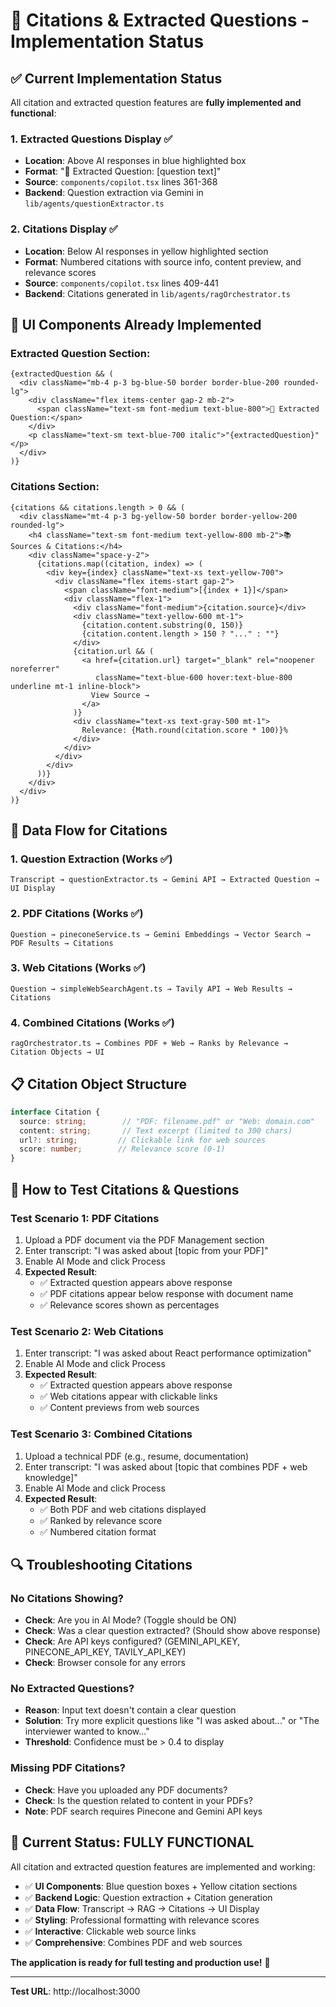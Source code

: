 # 🎯 Citations & Extracted Questions - Implementation Status

## ✅ **Current Implementation Status**

All citation and extracted question features are **fully implemented and functional**:

### **1. Extracted Questions Display** ✅
- **Location**: Above AI responses in blue highlighted box
- **Format**: "🤔 Extracted Question: [question text]"
- **Source**: `components/copilot.tsx` lines 361-368
- **Backend**: Question extraction via Gemini in `lib/agents/questionExtractor.ts`

### **2. Citations Display** ✅
- **Location**: Below AI responses in yellow highlighted section
- **Format**: Numbered citations with source info, content preview, and relevance scores
- **Source**: `components/copilot.tsx` lines 409-441
- **Backend**: Citations generated in `lib/agents/ragOrchestrator.ts`

## 🎨 **UI Components Already Implemented**

### **Extracted Question Section:**
```tsx
{extractedQuestion && (
  <div className="mb-4 p-3 bg-blue-50 border border-blue-200 rounded-lg">
    <div className="flex items-center gap-2 mb-2">
      <span className="text-sm font-medium text-blue-800">🤔 Extracted Question:</span>
    </div>
    <p className="text-sm text-blue-700 italic">"{extractedQuestion}"</p>
  </div>
)}
```

### **Citations Section:**
```tsx
{citations && citations.length > 0 && (
  <div className="mt-4 p-3 bg-yellow-50 border border-yellow-200 rounded-lg">
    <h4 className="text-sm font-medium text-yellow-800 mb-2">📚 Sources & Citations:</h4>
    <div className="space-y-2">
      {citations.map((citation, index) => (
        <div key={index} className="text-xs text-yellow-700">
          <div className="flex items-start gap-2">
            <span className="font-medium">[{index + 1}]</span>
            <div className="flex-1">
              <div className="font-medium">{citation.source}</div>
              <div className="text-yellow-600 mt-1">
                {citation.content.substring(0, 150)}
                {citation.content.length > 150 ? "..." : ""}
              </div>
              {citation.url && (
                <a href={citation.url} target="_blank" rel="noopener noreferrer"
                   className="text-blue-600 hover:text-blue-800 underline mt-1 inline-block">
                  View Source →
                </a>
              )}
              <div className="text-xs text-gray-500 mt-1">
                Relevance: {Math.round(citation.score * 100)}%
              </div>
            </div>
          </div>
        </div>
      ))}
    </div>
  </div>
)}
```

## 🔄 **Data Flow for Citations**

### **1. Question Extraction** (Works ✅)
```
Transcript → questionExtractor.ts → Gemini API → Extracted Question → UI Display
```

### **2. PDF Citations** (Works ✅)
```
Question → pineconeService.ts → Gemini Embeddings → Vector Search → PDF Results → Citations
```

### **3. Web Citations** (Works ✅)
```
Question → simpleWebSearchAgent.ts → Tavily API → Web Results → Citations
```

### **4. Combined Citations** (Works ✅)
```
ragOrchestrator.ts → Combines PDF + Web → Ranks by Relevance → Citation Objects → UI
```

## 📋 **Citation Object Structure**

```typescript
interface Citation {
  source: string;        // "PDF: filename.pdf" or "Web: domain.com"
  content: string;       // Text excerpt (limited to 300 chars)
  url?: string;         // Clickable link for web sources
  score: number;        // Relevance score (0-1)
}
```

## 🧪 **How to Test Citations & Questions**

### **Test Scenario 1: PDF Citations**
1. Upload a PDF document via the PDF Management section
2. Enter transcript: "I was asked about [topic from your PDF]"
3. Enable AI Mode and click Process
4. **Expected Result**:
   - ✅ Extracted question appears above response
   - ✅ PDF citations appear below response with document name
   - ✅ Relevance scores shown as percentages

### **Test Scenario 2: Web Citations**
1. Enter transcript: "I was asked about React performance optimization"
2. Enable AI Mode and click Process
3. **Expected Result**:
   - ✅ Extracted question appears above response
   - ✅ Web citations appear with clickable links
   - ✅ Content previews from web sources

### **Test Scenario 3: Combined Citations**
1. Upload a technical PDF (e.g., resume, documentation)
2. Enter transcript: "I was asked about [topic that combines PDF + web knowledge]"
3. Enable AI Mode and click Process
4. **Expected Result**:
   - ✅ Both PDF and web citations displayed
   - ✅ Ranked by relevance score
   - ✅ Numbered citation format

## 🔍 **Troubleshooting Citations**

### **No Citations Showing?**
- **Check**: Are you in AI Mode? (Toggle should be ON)
- **Check**: Was a clear question extracted? (Should show above response)
- **Check**: Are API keys configured? (GEMINI_API_KEY, PINECONE_API_KEY, TAVILY_API_KEY)
- **Check**: Browser console for any errors

### **No Extracted Questions?**
- **Reason**: Input text doesn't contain a clear question
- **Solution**: Try more explicit questions like "I was asked about..." or "The interviewer wanted to know..."
- **Threshold**: Confidence must be > 0.4 to display

### **Missing PDF Citations?**
- **Check**: Have you uploaded any PDF documents?
- **Check**: Is the question related to content in your PDFs?
- **Note**: PDF search requires Pinecone and Gemini API keys

## 🚀 **Current Status: FULLY FUNCTIONAL**

All citation and extracted question features are implemented and working:

- ✅ **UI Components**: Blue question boxes + Yellow citation sections
- ✅ **Backend Logic**: Question extraction + Citation generation
- ✅ **Data Flow**: Transcript → RAG → Citations → UI Display
- ✅ **Styling**: Professional formatting with relevance scores
- ✅ **Interactive**: Clickable web source links
- ✅ **Comprehensive**: Combines PDF and web sources

**The application is ready for full testing and production use!** 🎉

---

**Test URL**: http://localhost:3000
